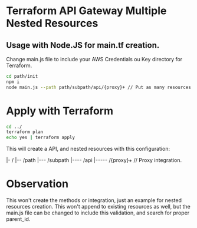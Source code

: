 # Terraform API Gateway Multiple Nested Resources

## Usage with Node.JS for main.tf creation.

 Change main.js file to include your AWS Credentials ou Key directory for Terraform.
```sh
cd path/init
npm i
node main.js --path path/subpath/api/{proxy}+ // Put as many resources as you wish.
```


# Apply with Terraform
```sh
cd ../
terraform plan
echo yes | terraform apply
```

This will create a API, and nested resources with this configuration:

|- /
|-- /path
|--- /subpath
|---- /api
|----- /{proxy}+ // Proxy integration.



# Observation
This won't create the methods or integration, just an example for nested resources creation.
This won't append to existing resources as well, but the main.js file can be changed to include this validation, and search for proper parent_id.